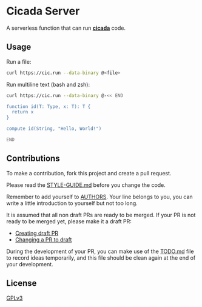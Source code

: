 # Cicada Server

A serverless function that can run [**cicada**](https://github.com/cicada-lang/cicada) code.

## Usage

Run a file:

```bash
curl https://cic.run --data-binary @<file>
```

Run multiline text (bash and zsh):

```bash
curl https://cic.run --data-binary @-<< END

function id(T: Type, x: T): T {
  return x
}

compute id(String, "Hello, World!")

END
```

## Contributions

To make a contribution, fork this project and create a pull request.

Please read the [STYLE-GUIDE.md](STYLE-GUIDE.md) before you change the code.

Remember to add yourself to [AUTHORS](AUTHORS).
Your line belongs to you, you can write a little
introduction to yourself but not too long.

It is assumed that all non draft PRs are ready to be merged.
If your PR is not ready to be merged yet, please make it a draft PR:

- [Creating draft PR](https://github.blog/2019-02-14-introducing-draft-pull-requests)
- [Changing a PR to draft](https://docs.github.com/en/pull-requests/collaborating-with-pull-requests/proposing-changes-to-your-work-with-pull-requests/changing-the-stage-of-a-pull-request)

During the development of your PR, you can make use of
the [TODO.md](TODO.md) file to record ideas temporarily,
and this file should be clean again at the end of your development.

## License

[GPLv3](LICENSE)
